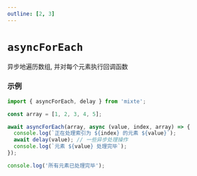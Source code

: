 ```yaml
---
outline: [2, 3]
---
```


# `asyncForEach`

异步地遍历数组, 并对每个元素执行回调函数

### 示例

```ts twoslash
import { asyncForEach, delay } from 'mixte';

const array = [1, 2, 3, 4, 5];

await asyncForEach(array, async (value, index, array) => {
  console.log(`正在处理索引为 ${index} 的元素 ${value}`);
  await delay(value); // 一些异步处理操作
  console.log(`元素 ${value} 处理完毕`);
});

console.log('所有元素已处理完毕');
```
